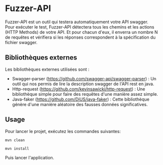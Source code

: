 # Fuzzer-API

Fuzzer-API est un outil qui testera automatiquement votre API swagger. Pour exécuter le test, Fuzzer-API détectera tous les chemins et les actions (HTTP Methods) de votre API. Et pour chacun d'eux, il enverra un nombre N de requêtes et vérifiera si les réponses correspondent à la spécification du fichier swagger.

## Bibliothèques externes

Les bibliothèques externes utilisées sont :

* Swagger-parser (https://github.com/swagger-api/swagger-parser) : Un outil qui nos permis de lire la description swagger de l'API rest en java.
* Http-request (https://github.com/kevinsawicki/http-request) : Une bibliothèque simple pour faire des requêtes d'une manière assez simple.
* Java-faker (https://github.com/DiUS/java-faker) : Cette bibliothèque génère d'une manière aléatoire des fausses données significatives.

## Usage

Pour lancer le projet, exécutez les commandes suivantes:

    mvn clean

    mvn install

Puis lancer l'application.



    
